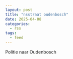 ```yaml
---
layout: post
title: "nsstraat oudenbosch"
date: 2025-04-08
categories: 
  - rss
tags: 
  - feed
---
```


Politie naar Oudenbosch
